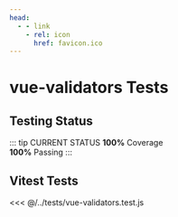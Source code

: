 ```yaml
---
head:
  - - link
    - rel: icon
      href: favicon.ico
---
```





# vue-validators Tests



## Testing Status

::: tip CURRENT STATUS
**100%** Coverage  
**100%** Passing
:::



## Vitest Tests

<<< @/../tests/vue-validators.test.js